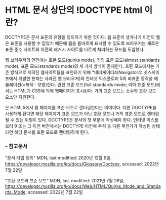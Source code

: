 # HTML 문서 상단의 !DOCTYPE html 이란?

DOCTYPE은 문서 표준의 유형을 정의하기 위한 것이다. 웹 표준이 생겨나기 이전의 웹은 표준을 사용할 수 없었기 때문에 웹을 올바르게 표시할 수 있도록 브라우저는 새로운 표준 준수 사이트와 이전의 레거시 사이트를 다르게 처리하는 모드를 도입했다.

웹 브라우저의 엔진에는 호환 모드(quirks mode), 거의 표준 모드(almost standards mode), 표준 모드(standards mode)의 세 가지 방식이 존재한다. 호환 모드에서는 기존 방식으로 제작된 웹사이트들을 표현하기 위해 *네비게이터4(Navigator4: 넷스케이프에서 개발한 현재는 사라진 웹 브라우저)와 인터넷 익스플로러 5의 비표준 동작을 에뮬레이션(=복제ㆍ모방)한다. 완전 표준 모드(full standards mode; 이하 표준 모드)에서는 HTML과 CSS에 의해 웹페이지가 표시된다. 거의 표준 모드는 소수와 호환 모드 요소만 지원한다.

<!DOCTYPE html>은 HTML5에서 웹 페이지를 표준 모드로 렌더링한다는 의미이다. 다른 DOCTYPE을 사용하게 된다면 해당 페이지가 표준 모드가 아닌 호환 모드나 거의 표준 모드로 렌더링 될 수 있는 위험이 있다. DOCTYPE은 문서의 첫 부분에 작성해야 한다. 인터넷 익스플로러 9 또는 그 이전 버전에서는 DOCTYPE 이전에 주석 등 다른 무언가가 작성된 상태라면 해당 문서를 호환 모드로 렌더링하게 된다.

### - 참고문서

"문서 타입 정의" MDN, last modified: 2020년 12월 9일, https://developer.mozilla.org/ko/docs/Glossary/Doctype, accessed: 2022년 7월 22일

"호환 모드와 표준 모드" MDN, last modified: 2021년 7월 28일, https://developer.mozilla.org/ko/docs/Web/HTML/Quirks_Mode_and_Standards_Mode, accessed: 2022년 7월 22일

<Comment />
